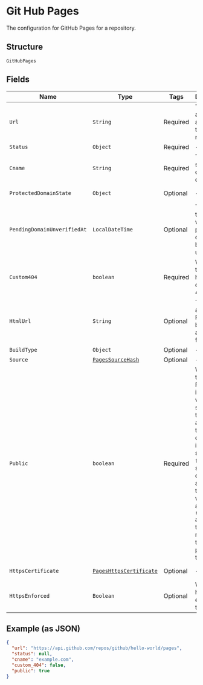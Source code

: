 
# Git Hub Pages

The configuration for GitHub Pages for a repository.

## Structure

`GitHubPages`

## Fields

| Name | Type | Tags | Description | Getter | Setter |
|  --- | --- | --- | --- | --- | --- |
| `Url` | `String` | Required | The API address for accessing this Page resource. | String getUrl() | setUrl(String url) |
| `Status` | `Object` | Required | - | Object getStatus() | setStatus(Object status) |
| `Cname` | `String` | Required | The Pages site's custom domain | String getCname() | setCname(String cname) |
| `ProtectedDomainState` | `Object` | Optional | - | Object getProtectedDomainState() | setProtectedDomainState(Object protectedDomainState) |
| `PendingDomainUnverifiedAt` | `LocalDateTime` | Optional | The timestamp when a pending domain becomes unverified. | LocalDateTime getPendingDomainUnverifiedAt() | setPendingDomainUnverifiedAt(LocalDateTime pendingDomainUnverifiedAt) |
| `Custom404` | `boolean` | Required | Whether the Page has a custom 404 page. | boolean getCustom404() | setCustom404(boolean custom404) |
| `HtmlUrl` | `String` | Optional | The web address the Page can be accessed from. | String getHtmlUrl() | setHtmlUrl(String htmlUrl) |
| `BuildType` | `Object` | Optional | - | Object getBuildType() | setBuildType(Object buildType) |
| `Source` | [`PagesSourceHash`](../../doc/models/pages-source-hash.md) | Optional | - | PagesSourceHash getSource() | setSource(PagesSourceHash source) |
| `Public` | `boolean` | Required | Whether the GitHub Pages site is publicly visible. If set to `true`, the site is accessible to anyone on the internet. If set to `false`, the site will only be accessible to users who have at least `read` access to the repository that published the site. | boolean getPublic() | setPublic(boolean mPublic) |
| `HttpsCertificate` | [`PagesHttpsCertificate`](../../doc/models/pages-https-certificate.md) | Optional | - | PagesHttpsCertificate getHttpsCertificate() | setHttpsCertificate(PagesHttpsCertificate httpsCertificate) |
| `HttpsEnforced` | `Boolean` | Optional | Whether https is enabled on the domain | Boolean getHttpsEnforced() | setHttpsEnforced(Boolean httpsEnforced) |

## Example (as JSON)

```json
{
  "url": "https://api.github.com/repos/github/hello-world/pages",
  "status": null,
  "cname": "example.com",
  "custom_404": false,
  "public": true
}
```

